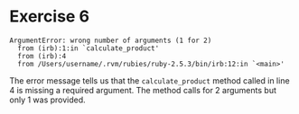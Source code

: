 # Exercise 6

```shell
ArgumentError: wrong number of arguments (1 for 2)
  from (irb):1:in `calculate_product'
  from (irb):4
  from /Users/username/.rvm/rubies/ruby-2.5.3/bin/irb:12:in `<main>'
```

The error message tells us that the `calculate_product` method called in line 4 is missing a required argument.
The method calls for 2 arguments but only 1 was provided.
